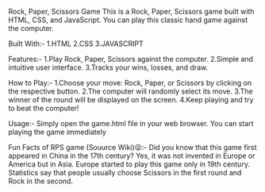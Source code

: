 Rock, Paper, Scissors Game
This is a Rock, Paper, Scissors game built with HTML, CSS, and JavaScript. You can play this classic hand game against the computer. 

Built With:-
1.HTML
2.CSS
3.JAVASCRIPT

Features:-
1.Play Rock, Paper, Scissors against the computer.
2.Simple and intuitive user interface.
3.Tracks your wins, losses, and draw.

How to Play:-
1.Choose your move: Rock, Paper, or Scissors by clicking on the respective button.
2.The computer will randomly select its move.
3.The winner of the round will be displayed on the screen.
4.Keep playing and try to beat the computer!

Usage:-
Simply open the game.html file in your web browser. You can start playing the game immediately

Fun Facts of RPS game (Souurce Wiki)😜:-
Did you know that this game first appeared in China in the 17th century? Yes, it was not invented in Europe or America but in Asia. Europe started to play this game only in 19th century.
Statistics say that people usually choose Scissors in the first round and Rock in the second.
